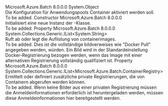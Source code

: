 <Type Name="ContainerConfiguration" FullName="Microsoft.Azure.Batch.ContainerConfiguration">
  <TypeSignature Language="C#" Value="public class ContainerConfiguration" />
  <TypeSignature Language="ILAsm" Value=".class public auto ansi beforefieldinit ContainerConfiguration extends System.Object" />
  <TypeSignature Language="DocId" Value="T:Microsoft.Azure.Batch.ContainerConfiguration" />
  <TypeSignature Language="VB.NET" Value="Public Class ContainerConfiguration" />
  <TypeSignature Language="F#" Value="type ContainerConfiguration = class&#xA;    interface ITransportObjectProvider&lt;ContainerConfiguration&gt;&#xA;    interface IPropertyMetadata&#xA;    interface IModifiable&#xA;    interface IReadOnly" />
  <AssemblyInfo>
    <AssemblyName>Microsoft.Azure.Batch</AssemblyName>
    <AssemblyVersion>8.0.0.0</AssemblyVersion>
  </AssemblyInfo>
  <Base>
    <BaseTypeName>System.Object</BaseTypeName>
  </Base>
  <Interfaces />
  <Docs>
    <summary>
            Die Konfiguration für Anwendungspools Container aktiviert werden soll.
            </summary>
    <remarks>To be added.</remarks>
  </Docs>
  <Members>
    <Member MemberName=".ctor">
      <MemberSignature Language="C#" Value="public ContainerConfiguration ();" />
      <MemberSignature Language="ILAsm" Value=".method public hidebysig specialname rtspecialname instance void .ctor() cil managed" />
      <MemberSignature Language="DocId" Value="M:Microsoft.Azure.Batch.ContainerConfiguration.#ctor" />
      <MemberSignature Language="VB.NET" Value="Public Sub New ()" />
      <MemberType>Constructor</MemberType>
      <AssemblyInfo>
        <AssemblyName>Microsoft.Azure.Batch</AssemblyName>
        <AssemblyVersion>8.0.0.0</AssemblyVersion>
      </AssemblyInfo>
      <Parameters />
      <Docs>
        <summary>
            Initialisiert eine neue Instanz der <see cref="T:Microsoft.Azure.Batch.ContainerConfiguration" />-Klasse.
            </summary>
        <remarks>To be added.</remarks>
      </Docs>
    </Member>
    <Member MemberName="ContainerImageNames">
      <MemberSignature Language="C#" Value="public System.Collections.Generic.IList&lt;string&gt; ContainerImageNames { get; set; }" />
      <MemberSignature Language="ILAsm" Value=".property instance class System.Collections.Generic.IList`1&lt;string&gt; ContainerImageNames" />
      <MemberSignature Language="DocId" Value="P:Microsoft.Azure.Batch.ContainerConfiguration.ContainerImageNames" />
      <MemberSignature Language="VB.NET" Value="Public Property ContainerImageNames As IList(Of String)" />
      <MemberSignature Language="F#" Value="member this.ContainerImageNames : System.Collections.Generic.IList&lt;string&gt; with get, set" Usage="Microsoft.Azure.Batch.ContainerConfiguration.ContainerImageNames" />
      <MemberType>Property</MemberType>
      <AssemblyInfo>
        <AssemblyName>Microsoft.Azure.Batch</AssemblyName>
        <AssemblyVersion>8.0.0.0</AssemblyVersion>
      </AssemblyInfo>
      <ReturnValue>
        <ReturnType>System.Collections.Generic.IList&lt;System.String&gt;</ReturnType>
      </ReturnValue>
      <Docs>
        <summary>
            Ruft ab oder legt die Auflistung von containerimages.
            </summary>
        <value>To be added.</value>
        <remarks>
            Dies ist die vollständige bildverweises wie "Docker Pull" angegeben werden, würden. Ein Bild wird in der Standardeinstellung Docker-Registrierung bezogen werden, wenn das Image mit einer alternativen Registrierung vollständig qualifiziert ist.
            </remarks>
      </Docs>
    </Member>
    <Member MemberName="ContainerRegistries">
      <MemberSignature Language="C#" Value="public System.Collections.Generic.IList&lt;Microsoft.Azure.Batch.ContainerRegistry&gt; ContainerRegistries { get; set; }" />
      <MemberSignature Language="ILAsm" Value=".property instance class System.Collections.Generic.IList`1&lt;class Microsoft.Azure.Batch.ContainerRegistry&gt; ContainerRegistries" />
      <MemberSignature Language="DocId" Value="P:Microsoft.Azure.Batch.ContainerConfiguration.ContainerRegistries" />
      <MemberSignature Language="VB.NET" Value="Public Property ContainerRegistries As IList(Of ContainerRegistry)" />
      <MemberSignature Language="F#" Value="member this.ContainerRegistries : System.Collections.Generic.IList&lt;Microsoft.Azure.Batch.ContainerRegistry&gt; with get, set" Usage="Microsoft.Azure.Batch.ContainerConfiguration.ContainerRegistries" />
      <MemberType>Property</MemberType>
      <AssemblyInfo>
        <AssemblyName>Microsoft.Azure.Batch</AssemblyName>
        <AssemblyVersion>8.0.0.0</AssemblyVersion>
      </AssemblyInfo>
      <ReturnValue>
        <ReturnType>System.Collections.Generic.IList&lt;Microsoft.Azure.Batch.ContainerRegistry&gt;</ReturnType>
      </ReturnValue>
      <Docs>
        <summary>
            Ermittelt oder definiert zusätzliche private Registrierungen, die von Containern abgerufen werden können.
            </summary>
        <value>To be added.</value>
        <remarks>
            Wenn keine Bilder aus einer privaten Registrierung müssen die Anmeldeinformationen erforderlich ist heruntergeladen werden, müssen diese Anmeldeinformationen hier bereitgestellt werden.
            </remarks>
      </Docs>
    </Member>
  </Members>
</Type>
